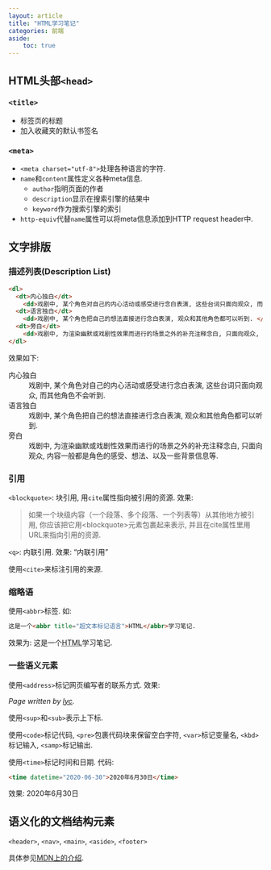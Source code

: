 ```yaml
---
layout: article
title: "HTML学习笔记"
categories: 前端
aside:
    toc: true
---
```


## HTML头部`<head>`

### `<title>`

- 标签页的标题
- 加入收藏夹的默认书签名

### `<meta>`

- `<meta charset="utf-8">`处理各种语言的字符. 
- `name`和`content`属性定义各种meta信息. 
  - `author`指明页面的作者
  - `description`显示在搜索引擎的结果中
  - `keyword`作为搜索引擎的索引
- `http-equiv`代替`name`属性可以将meta信息添加到HTTP request header中. 

## 文字排版

### 描述列表(Description List)

```html
<dl>
  <dt>内心独白</dt>
    <dd>戏剧中, 某个角色对自己的内心活动或感受进行念白表演, 这些台词只面向观众, 而其他角色不会听到. </dd>
  <dt>语言独白</dt>
    <dd>戏剧中, 某个角色把自己的想法直接进行念白表演, 观众和其他角色都可以听到. </dd>
  <dt>旁白</dt>
    <dd>戏剧中, 为渲染幽默或戏剧性效果而进行的场景之外的补充注释念白, 只面向观众, 内容一般都是角色的感受、想法、以及一些背景信息等. </dd>
</dl>
```

效果如下: 

<dl>
  <dt>内心独白</dt>
    <dd>戏剧中, 某个角色对自己的内心活动或感受进行念白表演, 这些台词只面向观众, 而其他角色不会听到. </dd>
  <dt>语言独白</dt>
    <dd>戏剧中, 某个角色把自己的想法直接进行念白表演, 观众和其他角色都可以听到. </dd>
  <dt>旁白</dt>
    <dd>戏剧中, 为渲染幽默或戏剧性效果而进行的场景之外的补充注释念白, 只面向观众, 内容一般都是角色的感受、想法、以及一些背景信息等. </dd>
</dl>

### 引用

`<blockquote>`: 块引用, 用`cite`属性指向被引用的资源. 效果: 
<blockquote cite="https://developer.mozilla.org/zh-CN/docs/Learn/HTML/Introduction_to_HTML/Advanced_text_formatting#%E5%B1%95%E7%A4%BA%E8%AE%A1%E7%AE%97%E6%9C%BA%E4%BB%A3%E7%A0%81">
如果一个块级内容（一个段落、多个段落、一个列表等）从其他地方被引用, 你应该把它用&lt;blockquote&gt;元素包裹起来表示, 并且在cite属性里用URL来指向引用的资源. 
</blockquote>

`<q>`: 内联引用. 效果: <q>内联引用</q>

使用`<cite>`来标注引用的来源. 

### 缩略语

使用`<abbr>`标签. 如: 
```html
这是一个<abbr title="超文本标记语言">HTML</abbr>学习笔记. 
```
效果为: 这是一个<abbr title="超文本标记语言">HTML</abbr>学习笔记. 

### 一些语义元素

使用`<address>`标记网页编写者的联系方式. 效果: 
<address>
  <p>Page written by <a href="https://yc0037.github.io/">lyc</a>.</p>
</address>

使用`<sup>`和`<sub>`表示上下标. 

使用`<code>`标记代码, `<pre>`包裹代码块来保留空白字符, `<var>`标记变量名, `<kbd>`标记输入, `<samp>`标记输出. 

使用`<time>`标记时间和日期. 代码: 
```html
<time datetime="2020-06-30">2020年6月30日</time>
```

效果: <time datetime="2020-06-30">2020年6月30日</time>

## 语义化的文档结构元素

`<header>`, `<nav>`, `<main>`, `<aside>`, `<footer>`

具体参见<a href="https://developer.mozilla.org/zh-CN/docs/learn/HTML/Introduction_to_HTML/%E6%96%87%E4%BB%B6%E5%92%8C%E7%BD%91%E7%AB%99%E7%BB%93%E6%9E%84">MDN上的介绍</a>. 